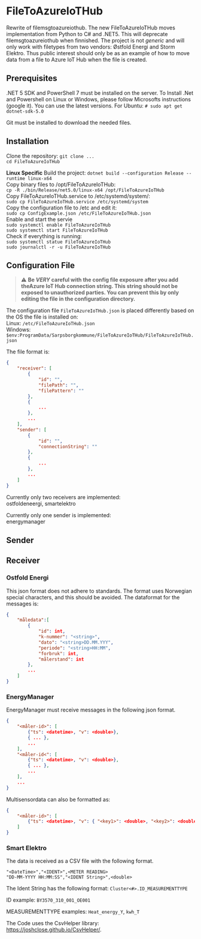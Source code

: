 # FileToAzureIoTHub

Rewrite of filemsgtoazureiothub. The new FileToAzureIoTHub moves implementation from Python to C#
and .NET5. This will deprecate filemsgtoazureiothub when finnished. The project is not _generic_
and will only work with filetypes from two vendors: Østfold Energi and Storm Elektro. Thus public interest should only be as an example of how to move data from a file to Azure IoT Hub when the
file is created.

## Prerequisites

.NET 5 SDK and PowerShell 7 must be installed on the server. To Install .Net and Powershell on Linux or Windows, please follow Microsofts instructions (google it). You can use the latest
versions. For Ubuntu: `# sudo apt get dotnet-sdk-5.0`

Git must be installed to download the needed files.

## Installation

Clone the repository: `git clone ...`<br/>
`cd FileToAzureIoTHub`<br/>

**Linux Specific**
Build the project: `dotnet build --configuration Release --runtime linux-x64`<br/>
Copy binary files to /opt/FileToAzureIoTHub:<br/>
`cp -R ./bin/Release/net5.0/linux-x64 /opt/FileToAzureIoTHub`<br/>
Copy FileToAzureIoTHub.service to /etc/systemd/system/:<br/>
`sudo cp FileToAzureIoTHub.service /etc/systemd/system`<br/>
Copy the configuration file to /etc and edit it:<br/>
`sudo cp ConfigExample.json /etc/FileToAzureIoTHub.json`<br/>
Enable and start the servie<br/>
`sudo systemctl enable FileToAzureIoTHub` <br/>
`sudo systemctl start FileToAzureIoTHub`<br/>
Check if everything is running:<br/>
`sudo systemctl statue FileToAzureIoTHub`<br/>
`sudo journalctl -r -u FileToAzureIoTHub`<br/>

## Configuration File

> :warning: **Be _VERY_ careful with the config file exposure after you add theAzure IoT Hub connection string.
> This string should not be exposed to unauthorized parties. You can prevent this by only editing the file in the
> configuration directory.**

The configuration file `FileToAzureIoTHub.json` is placed differently based on the OS the
file is installed on:<br/>
Linux: `/etc/FileToAzureIoTHub.json`<br/>
Windows: `$env:ProgramData/Sarpsborgkommune/FileToAzureIoTHub/FileToAzureIoTHub.json`<br/>

The file format is:

```json
{
    "receiver": [
        {
            "id": "",
            "filePath": "",
            "filePattern": ""
        },
        {
            ...
        },
        ...
    ],
    "sender": [
        {
            "id": "",
            "connectionString": ""
        },
        {
            ...
        },
        ...
    ]
}
```

Currently only two receivers are implemented:<br/>
ostfoldeneergi, smartelektro<br/>

Currently only one sender is implemented:<br/>
energymanager<br/>

## Sender

## Receiver

### Ostfold Energi

This json format does not adhere to standards. The format uses Norwegian special characters, and
this should be avoided.
The dataformat for the messages is:

```json
{
    "måledata":[
        {
            "id": int,
            "k-nummer": "<string>",
            "dato": "<string>DD.MM.YYY",
            "periode": "<string>HH:MM",
            "forbruk": int,
            "målerstand": int
        },
        ...
    ]
}
```

### EnergyManager

EnergyManager must receive messages in the following json format.

```json
{
    "<måler-id>": [
        {"ts": <datetime>, "v": <double>},
        { ... },
        ...
    ],
    "<måler-id<": [
        {"ts": <datetime>, "v": <double>},
        { ... },
        ...
    ],
    ...
}
```

Multisensordata can also be formatted as:

```json
{
    "<måler-id>": [
        {"ts": <datetime>, "v": { "<key1>": <double>, "<key2>": <double>, ...}}
    ]
}
```

### Smart Elektro

The data is received as a CSV file with the following format.

```
"<DateTime>","<IDENT>",<METER READING>
"DD-MM-YYYY HH:MM:SS","<IDENT String>",<double>
```

The Ident String has the following format:
`Cluster<#>.ID_MEASUREMENTTYPE`

ID example: `BY3570_310_001_OE001`

MEASUREMENTTYPE examples: `Heat_energy_Y`, `kwh_T`

The Code uses the CsvHelper library: https://joshclose.github.io/CsvHelper/.
